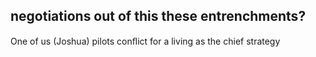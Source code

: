 ## negotiations out of this these entrenchments?

One of us (Joshua) pilots conﬂict for a living as the chief strategy